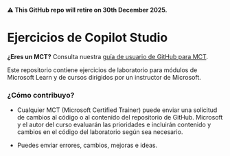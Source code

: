 **⚠️ This GitHub repo will retire on 30th December 2025.**

# Ejercicios de Copilot Studio

**¿Eres un MCT?** Consulta nuestra [guía de usuario de GitHub para MCT](https://microsoftlearning.github.io/MCT-User-Guide/).

Este repositorio contiene ejercicios de laboratorio para módulos de Microsoft Learn y de cursos dirigidos por un instructor de Microsoft.

### ¿Cómo contribuyo?

- Cualquier MCT (Microsoft Certified Trainer) puede enviar una solicitud de cambios al código o al contenido del repositorio de GitHub. Microsoft y el autor del curso evaluarán las prioridades e incluirán contenido y cambios en el código del laboratorio según sea necesario.

- Puedes enviar errores, cambios, mejoras e ideas. 
